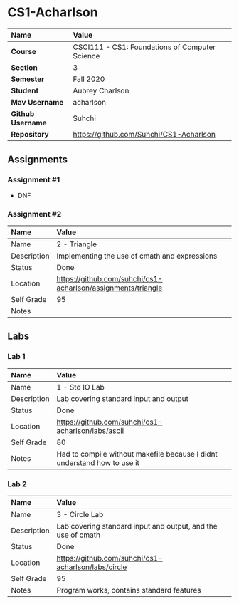 # CS1-Acharlson

| Name | Value |
|:---|:---|
| **Course** | CSCI111 - CS1: Foundations of Computer Science |
| **Section** | 3 |
| **Semester** | Fall 2020 |
| **Student** | Aubrey Charlson |
| **Mav Username** | acharlson |
| **Github Username** | Suhchi|
| **Repository** | https://github.com/Suhchi/CS1-Acharlson |

## Assignments

### Assignment #1 
- DNF

### Assignment #2
| Name | Value |
|:---|:---|
| Name | 2 - Triangle |
| Description | Implementing the use of cmath and expressions |
| Status | Done |
| Location | https://github.com/suhchi/cs1-acharlson/assignments/triangle |
| Self Grade | 95 |
| Notes |  |

## Labs

### Lab 1
| Name | Value |
|:---|:---|
| Name | 1 - Std IO Lab |
| Description | Lab covering standard input and output |
| Status | Done |
| Location | https://github.com/suhchi/cs1-acharlson/labs/ascii |
| Self Grade | 80 |
| Notes | Had to compile without makefile because I didnt understand how to use it |

### Lab 2
| Name | Value |
|:---|:---|
| Name | 3 - Circle Lab |
| Description | Lab covering standard input and output, and the use of cmath |
| Status | Done |
| Location | https://github.com/suhchi/cs1-acharlson/labs/circle |
| Self Grade | 95 |
| Notes | Program works, contains standard features |
